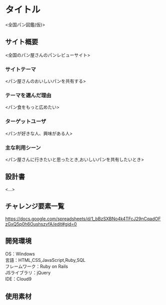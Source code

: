 # タイトル  
<全国パン図鑑(仮)>  

## サイト概要  
<全国のパン屋さんのパンレビューサイト>  

### サイトテーマ  
<パン屋さんのおいしいパンを共有する>  

### テーマを選んだ理由  
<パン食をもっと広めたい>

### ターゲットユーザ  
<パンが好きな人、興味がある人>  

### 主な利用シーン  
<パン屋さんに行きたいと思ったとき,おいしいパンを共有したいとき>  

## 設計書  
<...>

## チャレンジ要素一覧    
https://docs.google.com/spreadsheets/d/1_bBzSXBNo4k4TFcJ29nCqadOFzGxQ5p0h6OushszvfA/edit#gid=0

## 開発環境  
 OS：Windows  
言語：HTML,CSS,JavaScript,Ruby,SQL  
フレームワーク：Ruby on Rails  
JSライブラリ：jQuery  
IDE：Cloud9  

## 使用素材
